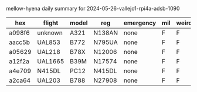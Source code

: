 mellow-hyena daily summary for 2024-05-26-vallejo1-rpi4a-adsb-1090

|hex|flight|model|reg|emergency|mil|weirdo|
|--|--|--|--|--|--|--|
|a098f6|unknown|A321|N138AN|none|F|F|
|aacc5b|UAL853|B772|N795UA|none|F|F|
|a05629|UAL218|B78X|N12006|none|F|F|
|a12f2a|UAL1665|B39M|N17574|none|F|F|
|a4e709|N415DL|PC12|N415DL|none|F|F|
|a2ca64|UAL203|B788|N27908|none|F|F|
